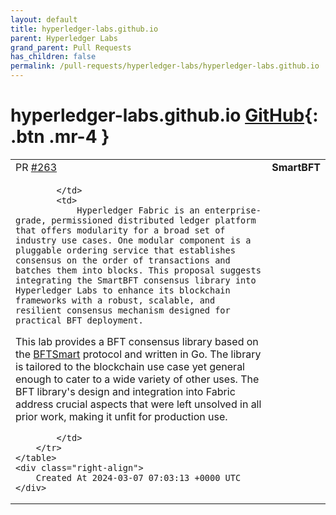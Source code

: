 ```yaml
---
layout: default
title: hyperledger-labs.github.io
parent: Hyperledger Labs
grand_parent: Pull Requests
has_children: false
permalink: /pull-requests/hyperledger-labs/hyperledger-labs.github.io
---
```


# hyperledger-labs.github.io <span class="fs-3 right-align">[GitHub](https://github.com/hyperledger-labs/hyperledger-labs.github.io){: .btn .mr-4 }</span>


<div>
    <table>
        <tr>
            <td>
                PR <a href="https://github.com/hyperledger-labs/hyperledger-labs.github.io/pull/263" class=".btn">#263</a>
            </td>
            <td>
                <b>
                    SmartBFT
                </b>
            </td>
        </tr>
        <tr>
            <td>
                
            </td>
            <td>
                Hyperledger Fabric is an enterprise-grade, permissioned distributed ledger platform that offers modularity for a broad set of industry use cases. One modular component is a pluggable ordering service that establishes consensus on the order of transactions and batches them into blocks. This proposal suggests integrating the SmartBFT consensus library into Hyperledger Labs to enhance its blockchain frameworks with a robust, scalable, and resilient consensus mechanism designed for practical BFT deployment.

This lab provides a BFT consensus library based on the [BFTSmart](https://github.com/bft-smart/library) protocol and written in Go. The library is tailored to the blockchain use case yet general enough to cater to a wide variety of other uses. The BFT library's design and integration into Fabric address crucial aspects that were left unsolved in all prior work, making it unfit for production use. 

            </td>
        </tr>
    </table>
    <div class="right-align">
        Created At 2024-03-07 07:03:13 +0000 UTC
    </div>
</div>

